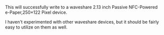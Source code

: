 This will successfully write to a waveshare 2.13 inch Passive NFC-Powered e-Paper,250×122 Pixel device.

I haven't experimented with other waveshare devices, but it should be fairly easy to utilize on them as well.
